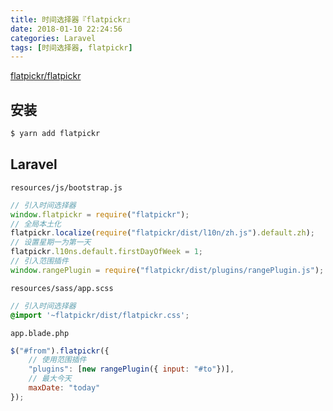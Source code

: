 ```yaml
---
title: 时间选择器『flatpickr』
date: 2018-01-10 22:24:56
categories: Laravel
tags: [时间选择器, flatpickr]
---
```




[flatpickr/flatpickr](https://github.com/flatpickr/flatpickr)

## 安装

```bash
$ yarn add flatpickr
```

## Laravel

`resources/js/bootstrap.js`

```js
// 引入时间选择器
window.flatpickr = require("flatpickr");
// 全局本土化
flatpickr.localize(require("flatpickr/dist/l10n/zh.js").default.zh);
// 设置星期一为第一天
flatpickr.l10ns.default.firstDayOfWeek = 1;
// 引入范围插件
window.rangePlugin = require("flatpickr/dist/plugins/rangePlugin.js");
```

`resources/sass/app.scss` 

```scss
// 引入时间选择器
@import '~flatpickr/dist/flatpickr.css';
```

`app.blade.php` 

```js
$("#from").flatpickr({
    // 使用范围插件
    "plugins": [new rangePlugin({ input: "#to"})],
    // 最大今天
    maxDate: "today"
});
```

